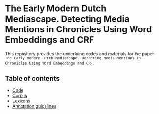 # The Early Modern Dutch Mediascape. Detecting Media Mentions in Chronicles Using Word Embeddings and CRF

This repository provides the underlying codes and materials for the paper `The Early Modern Dutch Mediascape. Detecting Media Mentions in Chronicles Using Word Embeddings and CRF`.

## Table of contents

- [Code](#scripts)
- [Corpus](#chronicles)
- [Lexicons](#lexicon)
- [Annotation guidelines](#guidelines)
